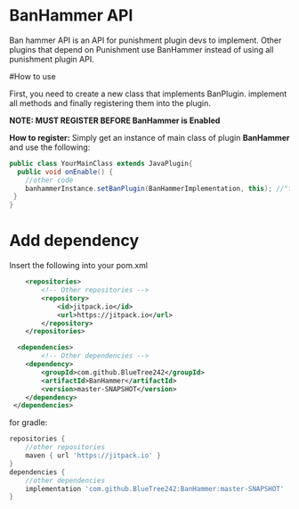 # BanHammer API
Ban hammer API is an API for punishment plugin devs to implement. Other plugins that depend on Punishment use BanHammer instead of using all punishment plugin API.

#How to use

First, you need to create a new class that implements BanPlugin. implement all methods and finally registering them into the plugin.

**NOTE: MUST REGISTER BEFORE BanHammer is Enabled**

**How to register:**
Simply get an instance of main class of plugin **BanHammer** and use the following:
```java
public class YourMainClass extends JavaPlugin{
  public void onEnable() {
    //other code
    banhammerInstance.setBanPlugin(BanHammerImplementation, this); //"this" is your main class
 }
}
```

# Add dependency
Insert the following into your pom.xml

```xml
	<repositories>
        <!-- Other repositories -->
		<repository>
		    <id>jitpack.io</id>
		    <url>https://jitpack.io</url>
		</repository>
	</repositories>

  <dependencies>
        <!-- Other dependencies -->
	<dependency>
	    <groupId>com.github.BlueTree242</groupId>
	    <artifactId>BanHammer</artifactId>
	    <version>master-SNAPSHOT</version>
	</dependency>
 </dependencies>
```

for gradle:
```gradle
repositories {
	//other repositories
	maven { url 'https://jitpack.io' }
}
dependencies {
    //other dependencies
	implementation 'com.github.BlueTree242:BanHammer:master-SNAPSHOT'
}
```


